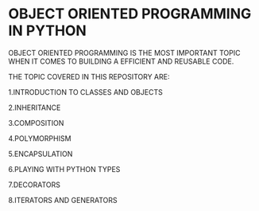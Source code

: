 # OBJECT ORIENTED PROGRAMMING IN PYTHON

OBJECT ORIENTED PROGRAMMING IS THE MOST IMPORTANT TOPIC WHEN IT COMES TO BUILDING A EFFICIENT AND REUSABLE CODE.

THE TOPIC COVERED IN THIS REPOSITORY ARE:

1.INTRODUCTION TO CLASSES AND OBJECTS

2.INHERITANCE

3.COMPOSITION

4.POLYMORPHISM

5.ENCAPSULATION

6.PLAYING WITH PYTHON TYPES

7.DECORATORS

8.ITERATORS AND GENERATORS
